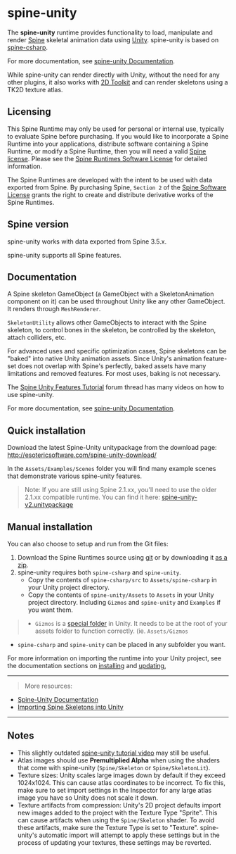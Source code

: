 # spine-unity

The **spine-unity** runtime provides functionality to load, manipulate and render [Spine](http://esotericsoftware.com) skeletal animation data using [Unity](http://unity3d.com/). spine-unity is based on [spine-csharp](https://github.com/EsotericSoftware/spine-runtimes/tree/master/spine-csharp).

For more documentation, see [spine-unity Documentation](http://esotericsoftware.com/spine-unity).

While spine-unity can render directly with Unity, without the need for any other plugins, it also works with [2D Toolkit](http://www.2dtoolkit.com/) and can render skeletons using a TK2D texture atlas.

## Licensing

This Spine Runtime may only be used for personal or internal use, typically to evaluate Spine before purchasing. If you would like to incorporate a Spine Runtime into your applications, distribute software containing a Spine Runtime, or modify a Spine Runtime, then you will need a valid [Spine license](https://esotericsoftware.com/spine-purchase). Please see the [Spine Runtimes Software License](https://github.com/EsotericSoftware/spine-runtimes/blob/master/LICENSE) for detailed information.

The Spine Runtimes are developed with the intent to be used with data exported from Spine. By purchasing Spine, `Section 2` of the [Spine Software License](https://esotericsoftware.com/files/license.txt) grants the right to create and distribute derivative works of the Spine Runtimes.

## Spine version

spine-unity works with data exported from Spine 3.5.x.

spine-unity supports all Spine features.

## Documentation

A Spine skeleton GameObject (a GameObject with a SkeletonAnimation component on it) can be used throughout Unity like any other GameObject. It renders through `MeshRenderer`.

`SkeletonUtility` allows other GameObjects to interact with the Spine skeleton, to control bones in the skeleton, be controlled by the skeleton, attach colliders, etc.

For advanced uses and specific optimization cases, Spine skeletons can be "baked" into native Unity animation assets. Since Unity's animation feature-set does not overlap with Spine's perfectly, baked assets have many limitations and removed features. For most uses, baking is not necessary.

The [Spine Unity Features Tutorial](http://esotericsoftware.com/forum/Unity-Feature-Tutorials-4839) forum thread has many videos on how to use spine-unity.

For more documentation, see [spine-unity Documentation](http://esotericsoftware.com/spine-unity).

## Quick installation

Download the latest Spine-Unity unitypackage from the download page: http://esotericsoftware.com/spine-unity-download/

In the `Assets/Examples/Scenes` folder you will find many example scenes that demonstrate various spine-unity features.

> Note: If you are still using Spine 2.1.xx, you'll need to use the older 2.1.xx compatible runtime. You can find it here: [spine-unity-v2.unitypackage](http://esotericsoftware.com/files/runtimes/unity/spine-unity-v2.unitypackage)

## Manual installation

You can also choose to setup and run from the Git files:

1. Download the Spine Runtimes source using [git](https://help.github.com/articles/set-up-git) or by downloading it [as a zip](https://github.com/EsotericSoftware/spine-runtimes/archive/master.zip).
2. spine-unity requires both `spine-csharp` and `spine-unity`.
	- Copy the contents of `spine-csharp/src` to `Assets/spine-csharp` in your Unity project directory.
	- Copy the contents of `spine-unity/Assets` to `Assets` in your Unity project directory. Including `Gizmos` and `spine-unity` and `Examples` if you want them.

> - `Gizmos` is a [special folder](http://docs.unity3d.com/Manual/SpecialFolders.html) in Unity. It needs to be at the root of your assets folder to function correctly. (ie. `Assets/Gizmos`
- `spine-csharp` and `spine-unity` can be placed in any subfolder you want.

For more information on importing the runtime into your Unity project, see the documentation sections on  [installing](http://esotericsoftware.com/spine-unity#Installing) and [updating](http://esotericsoftware.com/spine-unity#Updating-Your-Projects-SpineUnity-Runtime),

----------

> More resources:
- [Spine-Unity Documentation](http://esotericsoftware.com/spine-unity)
- [Importing Spine Skeletons into Unity](http://esotericsoftware.com/spine-unity#Importing-into-Unity)

----------

## Notes

- This slightly outdated [spine-unity tutorial video](http://www.youtube.com/watch?v=x1umSQulghA) may still be useful.
- Atlas images should use **Premultiplied Alpha** when using the shaders that come with spine-unity (`Spine/Skeleton` or `Spine/SkeletonLit`).
- Texture sizes: Unity scales large images down by default if they exceed 1024x1024. This can cause atlas coordinates to be incorrect. To fix this, make sure to set import settings in the Inspector for any large atlas image you have so Unity does not scale it down.
- Texture artifacts from compression: Unity's 2D project defaults import new images added to the project with the Texture Type "Sprite". This can cause artifacts when using the `Spine/Skeleton` shader. To avoid these artifacts, make sure the Texture Type is set to "Texture". spine-unity's automatic import will attempt to apply these settings but in the process of updating your textures, these settings may be reverted.
